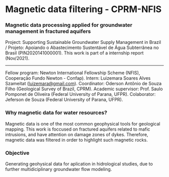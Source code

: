 # Magnetic data filtering - CPRM-NFIS
### Magnetic data processing applied for groundwater management in fractured aquifers
Project: Supporting Sustainable Groundwater Supply Management in Brazil / Projeto: Apoiando o Abastecimento Sustentável de Água Subterrânea no Brasil (PIN2020141000001).
This work is part of a internship report (Nov/2021).
___
Fellow program: Newton International Fellowship Scheme (NFIS), Cooperação Fundo Newton - Confap).
Intern: Luizemara Soares Alves Szameitat (luizemara@gmail.com).
Coordinator: Oderson Antônio de Souza Filho (Geological Survey of Brazil, CPRM). Academic supervisor: Prof. Saulo Pomponet de Oliveira (Federal University of Parana, UFPR). Colaborator: Jeferson de Souza (Federal University of Parana, UFPR).

### Why magnetic data for water resources?
Magnetic data is one of the most common geophysical tools for geological mapping. This work is foccused on fractured aquifers related to mafic intrusions, and have attention on damage zones of dykes. Therefore, magnetic data was filtered in order to highlight such magnetic rocks.
### Objective 
Generating geohysical data for aplication in hidrological studies, due to further multidiciplinary groundwater flow modeling.


